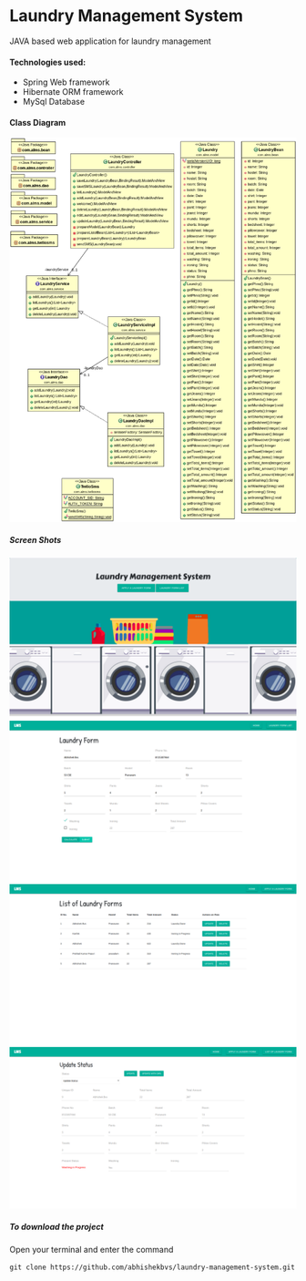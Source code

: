 # Laundry Management System
JAVA based web application for laundry management
#### Technologies used:
* Spring Web framework
* Hibernate ORM framework
* MySql Database
#### Class Diagram
![Class Diagram](https://raw.githubusercontent.com/abhishekbvs/laundry-management-system/master/Diagram.png)

##### Screen Shots
![Home Page](https://raw.githubusercontent.com/abhishekbvs/laundry-management-system/master/ScreenShots/HomePage.png)
![Home Page](https://raw.githubusercontent.com/abhishekbvs/laundry-management-system/master/ScreenShots/LaundryForm.png)
![Home Page](https://raw.githubusercontent.com/abhishekbvs/laundry-management-system/master/ScreenShots/LaundriesList.png)
![Home Page](https://raw.githubusercontent.com/abhishekbvs/laundry-management-system/master/ScreenShots/UpdateStatus.png)


##### To download the project
Open your terminal and enter the command
```console
git clone https://github.com/abhishekbvs/laundry-management-system.git
```
